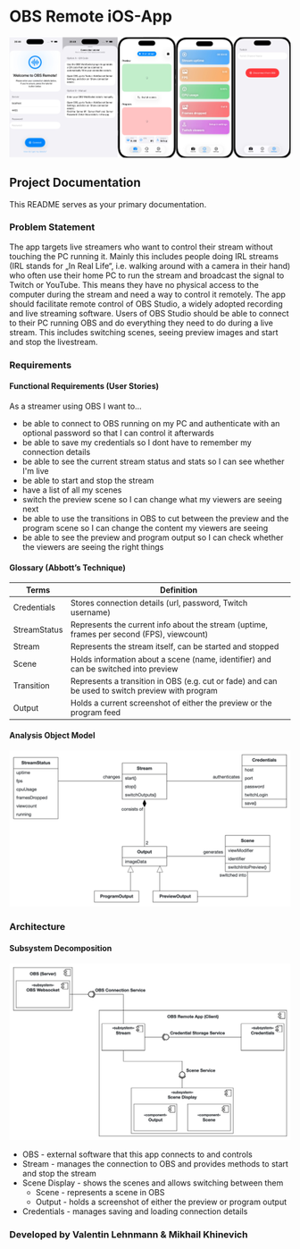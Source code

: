 # OBS Remote iOS-App
![iOS-App](OBSRemote.jpg)

## Project Documentation

This README serves as your primary documentation. 

### Problem Statement

The app targets live streamers who want to control their stream without touching the PC running it. Mainly this includes people doing IRL streams (IRL stands for „In Real Life“, i.e. walking around with a camera in their hand) who often use their home PC to run the stream and broadcast the signal to Twitch or YouTube. This means they have no physical access to the computer during the stream and need a way to control it remotely.
The app should facilitate remote control of OBS Studio, a widely adopted recording and live streaming software. Users of OBS Studio should be able to connect to their PC running OBS and do everything they need to do during a live stream. This includes switching scenes, seeing preview images and start and stop the livestream.

### Requirements

#### Functional Requirements (User Stories)

As a streamer using OBS I want to…
- be able to connect to OBS running on my PC and authenticate with an optional password so that I can control it afterwards
- be able to save my credentials so I dont have to remember my connection details
- be able to see the current stream status and stats so I can see whether I'm live
- be able to start and stop the stream
- have a list of all my scenes
- switch the preview scene so I can change what my viewers are seeing next
- be able to use the transitions in OBS to cut between the preview and the program scene so I can change the content my viewers are seeing
- be able to see the preview and program output so I can check whether the viewers are seeing the right things

#### Glossary (Abbott’s Technique)

| Terms    | Definition      |
| ------------- | ------------- |
| Credentials | Stores connection details (url, password, Twitch username) |
| StreamStatus | Represents the current info about the stream (uptime, frames per second (FPS), viewcount) |
| Stream | Represents the stream itself, can be started and stopped |
| Scene | Holds information about a scene (name, identifier) and can be switched into preview |
| Transition | Represents a transition in OBS (e.g. cut or fade) and can be used to switch preview with program |
| Output | Holds a current screenshot of either the preview or the program feed |

#### Analysis Object Model

![AOM](aom.png)

### Architecture

#### Subsystem Decomposition

![SSD](ssd.png)

- OBS - external software that this app connects to and controls
- Stream - manages the connection to OBS and provides methods to start and stop the stream
- Scene Display - shows the scenes and allows switching between them
    - Scene - represents a scene in OBS
    - Output - holds a screenshot of either the preview or program output
- Credentials - manages saving and loading connection details

### Developed by Valentin Lehnmann & Mikhail Khinevich